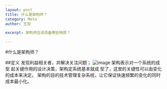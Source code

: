 ```yaml
---
layout: post
title: 什么是架构师？
category: Meta
author: 王哲

excerpt: 架构师应该具备哪些特质？ 

---
```


#什么是架构师？

##定义
  发现利益相关者，并解决关注问题；
  ![image](http://)
  架构表示对一个系统的成型 起关键作用的设计决策，架构定系统基本就成 型了，这里的关键性可以由变化的成本来决定。
  架构的目的技术管理复杂系统，让它保证快速频繁的变化的同时成本最小化。
  
  
  

